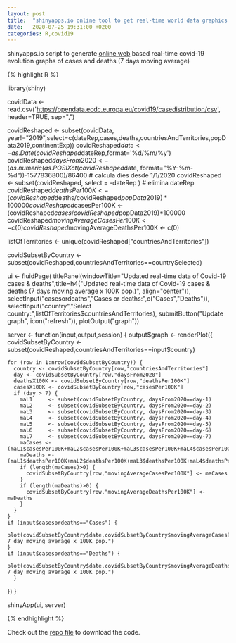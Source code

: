 ```yaml
---
layout: post
title:  "shinyapps.io online tool to get real-time world data graphics of Covid-19"
date:   2020-07-25 19:31:00 +0200
categories: R,covid19
---
```



shinyapps.io script to generate [online web](https://ferrithemaker.shinyapps.io/covid19-analysis/) based real-time covid-19 evolution graphs of cases and deaths (7 days moving average)

{% highlight R %}

library(shiny)

covidData <- read.csv('https://opendata.ecdc.europa.eu/covid19/casedistribution/csv', header=TRUE, sep=",")

covidReshaped	 <- subset(covidData, year!="2019",select=c(dateRep,cases,deaths,countriesAndTerritories,popData2019,continentExp))
covidReshaped$date <- as.Date(covidReshaped$dateRep,format='%d/%m/%y')
covidReshaped$daysFrom2020 <- (as.numeric(as.POSIXct(covidReshaped$date, format="%Y-%m-%d"))-1577836800)/86400 # calcula dies desde 1/1/2020
covidReshaped <- subset(covidReshaped, select = -dateRep ) # elimina dateRep
covidReshaped$deathsPer100K <- (covidReshaped$deaths/covidReshaped$popData2019)*100000
covidReshaped$casesPer100K <- (covidReshaped$cases/covidReshaped$popData2019)*100000
covidReshaped$movingAverageCasesPer100K <- c(0)
covidReshaped$movingAverageDeathsPer100K <- c(0)

listOfTerritories <- unique(covidReshaped["countriesAndTerritories"])

covidSubsetByCountry <- subset(covidReshaped,countriesAndTerritories==countrySelected)


ui <- fluidPage(
  titlePanel(windowTitle="Updated real-time data of Covid-19 cases & deaths",title=h4("Updated real-time data of Covid-19 cases & deaths (7 days moving average x 100K pop.)", align="center")),
  selectInput("casesordeaths","Cases or deaths:",c("Cases","Deaths")),
  selectInput("country","Select country:",listOfTerritories$countriesAndTerritories),
  submitButton("Update graph", icon("refresh")),
  plotOutput("graph"))

server <- function(input,output,session) {
  output$graph <- renderPlot({
    covidSubsetByCountry <- subset(covidReshaped,countriesAndTerritories==input$country)
    
    for (row in 1:nrow(covidSubsetByCountry)) {
      country <- covidSubsetByCountry[row,"countriesAndTerritories"]
      day <- covidSubsetByCountry[row,"daysFrom2020"]
      deathsX100K <- covidSubsetByCountry[row,"deathsPer100K"]
      casesX100K <- covidSubsetByCountry[row,"casesPer100K"]
      if (day > 7) {
        maL1	 <- subset(covidSubsetByCountry, daysFrom2020==day-1)
        maL2	 <- subset(covidSubsetByCountry, daysFrom2020==day-2)
        maL3	 <- subset(covidSubsetByCountry, daysFrom2020==day-3)
        maL4	 <- subset(covidSubsetByCountry, daysFrom2020==day-4)
        maL5	 <- subset(covidSubsetByCountry, daysFrom2020==day-5)
        maL6	 <- subset(covidSubsetByCountry, daysFrom2020==day-6)
        maL7	 <- subset(covidSubsetByCountry, daysFrom2020==day-7)
        maCases <- (maL1$casesPer100K+maL2$casesPer100K+maL3$casesPer100K+maL4$casesPer100K+maL5$casesPer100K+maL6$casesPer100K+maL7$casesPer100K)/7
        maDeaths <- (maL1$deathsPer100K+maL2$deathsPer100K+maL3$deathsPer100K+maL4$deathsPer100K+maL5$deathsPer100K+maL6$deathsPer100K+maL7$deathsPer100K)/7
        if (length(maCases)>0) {
          covidSubsetByCountry[row,"movingAverageCasesPer100K"] <- maCases
        }
        if (length(maDeaths)>0) {
          covidSubsetByCountry[row,"movingAverageDeathsPer100K"] <- maDeaths
        }
      }
    }
    if (input$casesordeaths=="Cases") {
      plot(covidSubsetByCountry$date,covidSubsetByCountry$movingAverageCasesPer100K,type="l",xlab="Date",ylab="Cases: 7 day moving average x 100K pop.")
    }
    if (input$casesordeaths=="Deaths") {
      plot(covidSubsetByCountry$date,covidSubsetByCountry$movingAverageDeathsPer100K,type="l",xlab="Date",ylab="Deaths: 7 day moving average x 100K pop.")
      }
    
  })
}

shinyApp(ui, server)

{% endhighlight %}


Check out the [repo file](https://github.com/ferrithemaker/Jumble/blob/master/R/app.R) to download the code.
